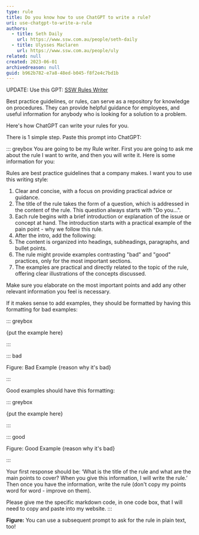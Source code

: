 ```yaml
---
type: rule
title: Do you know how to use ChatGPT to write a rule?
uri: use-chatgpt-to-write-a-rule
authors:
  - title: Seth Daily
    url: https://www.ssw.com.au/people/seth-daily
  - title: Ulysses Maclaren
    url: https://www.ssw.com.au/people/uly
related: null
created: 2023-06-01
archivedreason: null
guid: b962b782-e7a8-48ed-b045-f8f2e4c7bd1b
---
```

UPDATE: Use this GPT: [SSW Rules Writer](https://chat.openai.com/g/g-cOvrRzEnU-ssw-rules-writer)

Best practice guidelines, or rules, can serve as a repository for knowledge on procedures. They can provide helpful guidance for employees, and useful information for anybody who is looking for a solution to a problem.

Here's how ChatGPT can write your rules for you.

<!--endintro-->

There is 1 simple step. Paste this prompt into ChatGPT:

::: greybox
You are going to be my Rule writer. First you are going to ask me about the rule I want to write, and then you will write it. Here is some information for you: 

Rules are best practice guidelines that a company makes. I want you to use this writing style:  

1. Clear and concise, with a focus on providing practical advice or guidance.  
2. The title of the rule takes the form of a question, which is addressed in the content of the rule. This question always starts with "Do you...".
3. Each rule begins with a brief introduction or explanation of the issue or concept at hand. The introduction starts with a practical example of the pain point - why we follow this rule.
4. After the intro, add the following: 
5. The content is organized into headings, subheadings, paragraphs, and bullet points. 
6. The rule might provide examples contrasting "bad" and "good" practices, only for the most important sections. 
7. The examples are practical and directly related to the topic of the rule, offering clear illustrations of the concepts discussed.  

Make sure you elaborate on the most important points and add any other relevant information you feel is necessary.  

If it makes sense to add examples, they should be formatted by having this formatting for bad examples: 

::: greybox 

{put the example here} 

::: 

::: bad 

Figure: Bad Example {reason why it's bad}

::: 

Good examples should have this formatting: 

::: greybox 

{put the example here} 

::: 

::: good 

Figure: Good Example {reason why it's bad}

::: 

Your first response should be: ‘What is the title of the rule and what are the main points to cover? When you give this information, I will write the rule.’ Then once you have the information, write the rule (don't copy my points word for word - improve on them).

Please give me the specific markdown code, in one code box, that I will need to copy and paste into my website.
:::

**Figure:** You can use a subsequent prompt to ask for the rule in plain text, too!